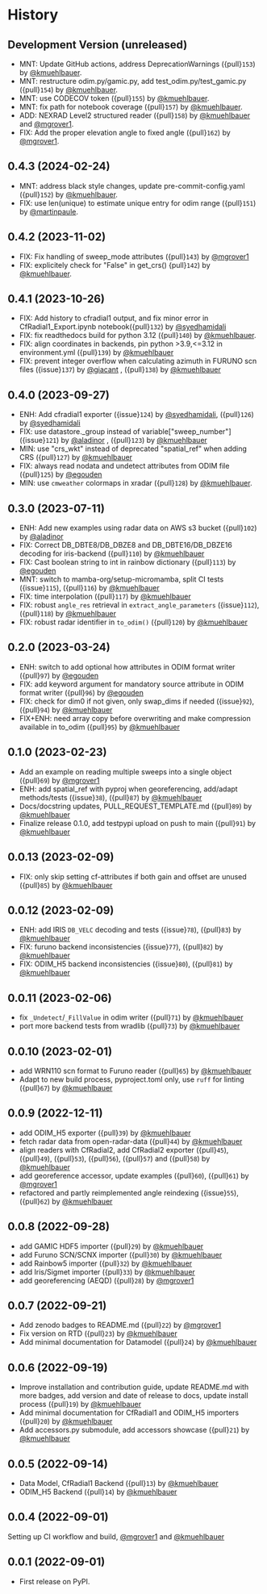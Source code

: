 # History

## Development Version (unreleased)

* MNT: Update GitHub actions, address DeprecationWarnings ({pull}`153`) by [@kmuehlbauer](https://github.com/kmuehlbauer).
* MNT: restructure odim.py/gamic.py, add test_odim.py/test_gamic.py ({pull}`154`) by [@kmuehlbauer](https://github.com/kmuehlbauer).
* MNT: use CODECOV token ({pull}`155`) by [@kmuehlbauer](https://github.com/kmuehlbauer).
* MNT: fix path for notebook coverage ({pull}`157`) by [@kmuehlbauer](https://github.com/kmuehlbauer).
* ADD: NEXRAD Level2 structured reader ({pull}`158`) by [@kmuehlbauer](https://github.com/kmuehlbauer) and [@mgrover1](https://github.com/mgrover1).
* FIX: Add the proper elevation angle to fixed angle ({pull}`162`) by [@mgrover1](https://github.com/mgrover1).

## 0.4.3 (2024-02-24)

* MNT:  address black style changes, update pre-commit-config.yaml ({pull}`152`) by [@kmuehlbauer](https://github.com/kmuehlbauer).
* FIX: use len(unique) to estimate unique entry for odim range ({pull}`151`) by [@martinpaule](https://github.com/martinpaule).

## 0.4.2 (2023-11-02)

* FIX: Fix handling of sweep_mode attributes ({pull}`143`) by [@mgrover1](https://github.com/mgrover1)
* FIX: explicitely check for "False" in get_crs() {pull}`142`) by [@kmuehlbauer](https://github.com/kmuehlbauer).

## 0.4.1 (2023-10-26)

* FIX: Add history to cfradial1 output, and fix minor error in CfRadial1_Export.ipynb notebook({pull}`132`) by [@syedhamidali](https://github.com/syedhamidali)
* FIX: fix readthedocs build for python 3.12 ({pull}`140`) by [@kmuehlbauer](https://github.com/kmuehlbauer).
* FIX: align coordinates in backends, pin python >3.9,<=3.12 in environment.yml ({pull}`139`) by [@kmuehlbauer](https://github.com/kmuehlbauer)
* FIX: prevent integer overflow when calculating azimuth in FURUNO scn files ({issue}`137`) by [@giacant](https://github.com/giacant) , ({pull}`138`) by [@kmuehlbauer](https://github.com/kmuehlbauer)

## 0.4.0 (2023-09-27)

* ENH: Add cfradial1 exporter ({issue}`124`) by [@syedhamidali](https://github.com/syedhamidali), ({pull}`126`) by [@syedhamidali](https://github.com/syedhamidali)
* FIX: use datastore._group instead of variable["sweep_number"] ({issue}`121`) by [@aladinor](https://github.com/aladinor) , ({pull}`123`) by [@kmuehlbauer](https://github.com/kmuehlbauer)
* MIN: use "crs_wkt" instead of deprecated "spatial_ref" when adding CRS ({pull}`127`) by [@kmuehlbauer](https://github.com/kmuehlbauer)
* FIX: always read nodata and undetect attributes from ODIM file ({pull}`125`) by [@egouden](https://github.com/egouden)
* MIN: use `cmweather` colormaps in xradar ({pull}`128`) by [@kmuehlbauer](https://github.com/kmuehlbauer).

## 0.3.0 (2023-07-11)

* ENH: Add new examples using radar data on AWS s3 bucket ({pull}`102`) by [@aladinor](https://github.com/aladinor)
* FIX: Correct DB_DBTE8/DB_DBZE8 and DB_DBTE16/DB_DBZE16 decoding for iris-backend ({pull}`110`) by [@kmuehlbauer](https://github.com/kmuehlbauer)
* FIX: Cast boolean string to int in rainbow dictionary ({pull}`113`) by [@egouden](https://github.com/egouden)
* MNT: switch to mamba-org/setup-micromamba, split CI tests ({issue}`115`), ({pull}`116`) by [@kmuehlbauer](https://github.com/kmuehlbauer)
* FIX: time interpolation ({pull}`117`) by [@kmuehlbauer](https://github.com/kmuehlbauer)
* FIX: robust ``angle_res`` retrieval in ``extract_angle_parameters`` ({issue}`112`), ({pull}`118`) by [@kmuehlbauer](https://github.com/kmuehlbauer)
* FIX: robust radar identifier in ``to_odim()`` ({pull}`120`) by [@kmuehlbauer](https://github.com/kmuehlbauer)

## 0.2.0 (2023-03-24)

* ENH: switch to add optional how attributes in ODIM format writer ({pull}`97`) by [@egouden](https://github.com/egouden)
* FIX: add keyword argument for mandatory source attribute in ODIM format writer ({pull}`96`) by [@egouden](https://github.com/egouden)
* FIX: check for dim0 if not given, only swap_dims if needed ({issue}`92`), ({pull}`94`) by [@kmuehlbauer](https://github.com/kmuehlbauer)
* FIX+ENH: need array copy before overwriting and make compression available in to_odim ({pull}`95`) by [@kmuehlbauer](https://github.com/kmuehlbauer)

## 0.1.0 (2023-02-23)

* Add an example on reading multiple sweeps into a single object ({pull}`69`) by [@mgrover1](https://github.com/mgrover1)
* ENH: add spatial_ref with pyproj when georeferencing, add/adapt methods/tests ({issue}`38`), ({pull}`87`) by [@kmuehlbauer](https://github.com/kmuehlbauer)
* Docs/docstring updates, PULL_REQUEST_TEMPLATE.md ({pull}`89`) by [@kmuehlbauer](https://github.com/kmuehlbauer)
* Finalize release 0.1.0, add testpypi upload on push to main ({pull}`91`) by [@kmuehlbauer](https://github.com/kmuehlbauer)

## 0.0.13 (2023-02-09)

* FIX: only skip setting cf-attributes if both gain and offset are unused ({pull}`85`) by [@kmuehlbauer](https://github.com/kmuehlbauer)

## 0.0.12 (2023-02-09)

* ENH: add IRIS ``DB_VELC`` decoding and tests ({issue}`78`), ({pull}`83`) by [@kmuehlbauer](https://github.com/kmuehlbauer)
* FIX: furuno backend inconsistencies ({issue}`77`), ({pull}`82`) by [@kmuehlbauer](https://github.com/kmuehlbauer)
* FIX: ODIM_H5 backend inconsistencies ({issue}`80`), ({pull}`81`) by [@kmuehlbauer](https://github.com/kmuehlbauer)

## 0.0.11 (2023-02-06)

* fix ``_Undetect``/``_FillValue`` in odim writer ({pull}`71`) by [@kmuehlbauer](https://github.com/kmuehlbauer)
* port more backend tests from wradlib ({pull}`73`) by [@kmuehlbauer](https://github.com/kmuehlbauer)

## 0.0.10 (2023-02-01)

* add WRN110 scn format to Furuno reader ({pull}`65`) by [@kmuehlbauer](https://github.com/kmuehlbauer)
* Adapt to new build process, pyproject.toml only, use `ruff` for linting ({pull}`67`) by [@kmuehlbauer](https://github.com/kmuehlbauer)

## 0.0.9 (2022-12-11)

* add ODIM_H5 exporter ({pull}`39`) by [@kmuehlbauer](https://github.com/kmuehlbauer)
* fetch radar data from open-radar-data ({pull}`44`) by [@kmuehlbauer](https://github.com/kmuehlbauer)
* align readers with CfRadial2, add CfRadial2 exporter ({pull}`45`), ({pull}`49`), ({pull}`53`), ({pull}`56`), ({pull}`57`) and ({pull}`58`) by [@kmuehlbauer](https://github.com/kmuehlbauer)
* add georeference accessor, update examples ({pull}`60`), ({pull}`61`) by [@mgrover1](https://github.com/mgrover1)
* refactored and partly reimplemented angle reindexing ({issue}`55`), ({pull}`62`) by [@kmuehlbauer](https://github.com/kmuehlbauer)

## 0.0.8 (2022-09-28)

* add GAMIC HDF5 importer ({pull}`29`) by [@kmuehlbauer](https://github.com/kmuehlbauer)
* add Furuno SCN/SCNX importer ({pull}`30`) by [@kmuehlbauer](https://github.com/kmuehlbauer)
* add Rainbow5 importer ({pull}`32`) by [@kmuehlbauer](https://github.com/kmuehlbauer)
* add Iris/Sigmet importer ({pull}`33`) by [@kmuehlbauer](https://github.com/kmuehlbauer)
* add georeferencing (AEQD) ({pull}`28`) by [@mgrover1](https://github.com/mgrover1)

## 0.0.7 (2022-09-21)

* Add zenodo badges to README.md ({pull}`22`) by [@mgrover1](https://github.com/mgrover1)
* Fix version on RTD ({pull}`23`) by [@kmuehlbauer](https://github.com/kmuehlbauer)
* Add minimal documentation for Datamodel ({pull}`24`) by [@kmuehlbauer](https://github.com/kmuehlbauer)

## 0.0.6 (2022-09-19)

* Improve installation and contribution guide, update README.md with more badges, add version and date of release to docs, update install process ({pull}`19`) by [@kmuehlbauer](https://github.com/kmuehlbauer)
* Add minimal documentation for CfRadial1 and ODIM_H5 importers ({pull}`20`) by [@kmuehlbauer](https://github.com/kmuehlbauer)
* Add accessors.py submodule, add accessors showcase  ({pull}`21`) by [@kmuehlbauer](https://github.com/kmuehlbauer)

## 0.0.5 (2022-09-14)

* Data Model, CfRadial1 Backend ({pull}`13`) by [@kmuehlbauer](https://github.com/kmuehlbauer)
* ODIM_H5 Backend ({pull}`14`) by [@kmuehlbauer](https://github.com/kmuehlbauer)

## 0.0.4 (2022-09-01)

Setting up CI workflow and build, [@mgrover1](https://github.com/mgrover1) and [@kmuehlbauer](https://github.com/kmuehlbauer)

## 0.0.1 (2022-09-01)

* First release on PyPI.
